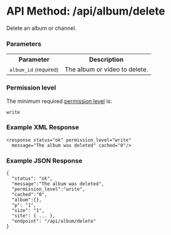 # API Method: /api/album/delete

Delete an album or channel.

### Parameters

<table class="pretty">
  <tr><th>Parameter</th><th>Description</th></tr>
  <tr><td><tt>album_id</tt> <small>(required)</small></td><td>The album or video to delete.</td></tr>
</table>


### Permission level 

The minimum required [permission level](index#permission-level) is:

    write

### Example XML Response

    <response status="ok" permission_level="write" 
      message="The album was deleted" cached="0"/>
    
### Example JSON Response

    {
      "status": "ok", 
      "message":"The album was deleted",
      "permission_level":"write",
      "cached":"0",
      "album":{},
      "p": "1",
      "size": "1",
      "site": { ... },
      "endpoint": "/api/album/delete"
    }
